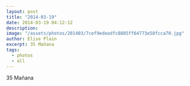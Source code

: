 ```yaml
---
layout: post
title: "2014-03-19"
date: 2014-03-19 04:12:12
description: 
image: "/assets/photos/201403/7cef9edeadfc8885ff64773e58fcca70.jpg"
author: Elise Plain
excerpt: 35 Mañana
tags: 
  - photos
  - all
---
```


35 Mañana
<p></p>
